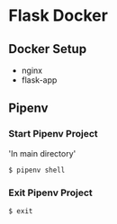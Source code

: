 # Flask Docker

## Docker Setup

* nginx
* flask-app

## Pipenv

### Start Pipenv Project

'In main directory'

`$ pipenv shell`

### Exit Pipenv Project

`$ exit`
